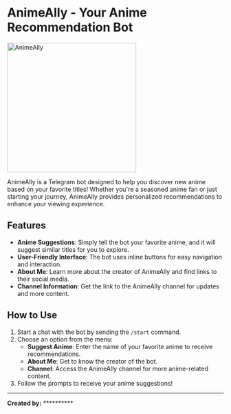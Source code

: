 # AnimeAlly - Your Anime Recommendation Bot

<img src="./images/start_photo.jpg" alt="AnimeAlly" width="300" height="300" />

AnimeAlly is a Telegram bot designed to help you discover new anime based on your favorite titles! Whether you're a seasoned anime fan or just starting your journey, AnimeAlly provides personalized recommendations to enhance your viewing experience.

## Features

- **Anime Suggestions**: Simply tell the bot your favorite anime, and it will suggest similar titles for you to explore.
- **User-Friendly Interface**: The bot uses inline buttons for easy navigation and interaction.
- **About Me**: Learn more about the creator of AnimeAlly and find links to their social media.
- **Channel Information**: Get the link to the AnimeAlly channel for updates and more content.

## How to Use

1. Start a chat with the bot by sending the `/start` command.
2. Choose an option from the menu:
   - **Suggest Anime**: Enter the name of your favorite anime to receive recommendations.
   - **About Me**: Get to know the creator of the bot.
   - **Channel**: Access the AnimeAlly channel for more anime-related content.
3. Follow the prompts to receive your anime suggestions!

---
**Created by:** **********
